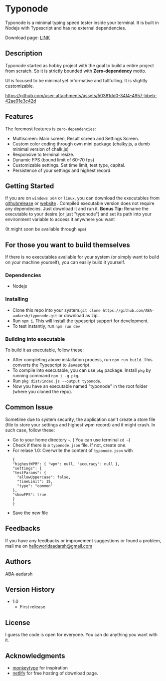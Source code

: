# Typonode

Typonode is a minimal typing speed tester inside your terminal. It is built in Nodejs with Typescript and has no external dependencies.

Download page: [LINK](https://www.typonodedownload.netlify.app)

## Description

Typonode started as hobby project with the goal to build a entire project from scratch. So it is strictly bounded with **Zero-dependency** motto.

UI is focused to be minimal yet informative and fullfulling. It is slightly customizable.



https://github.com/user-attachments/assets/50381dd0-34f4-4957-bbeb-42ae91e3c42d



## Features

The foremost features is `zero-dependencies`:

* Multiscreen: Main screen, Result screen and Settings Screen.
* Custom color coding through own mini package (chalky.js, a dumb minimal version of chalk.js)
* Responsive to terminal resize.
* Dynamic FPS (bound limit of 60-70 fps)
* Customizable settings. Set time limit, test type, capital.
* Persistence of your settings and highest record.


## Getting Started

If you are on `windows x64` or `linux`, you can download the executables from [githubrelease](https://github.com/ABA-aadarsh/typonode/releases/tag/Release1.0) or [website](https://typonodedownload.netlify.app/) .
Compiled executable version does not require any dependecies. Just download it and run it.
**Bonus Tip:** Rename the executable to your desire (or just "typonode") and set its path into your environment variable to access it anywhere you want

(It might soon be available through `npm`)

## For those you want to build themselves
If there is no executables available for your system (or simply want to build on your machine yourself), you can easily build it yourself.
### Dependencies

* Nodejs

### Installing

* Clone this repo into your system.`git clone https://github.com/ABA-aadarsh/typonode.git` or download as zip.
* Run `npm i`. This will install the typescript support for development.
* To test instantly, run `npm run dev`

### Building into executable
To build it as executable, follow these:
* After completing above installation process, run `npm run build`. This converts the Typescript to Javascript.
* To compile into executable, you can use `pkg` package. Install `pkg` by running command `npm i -g pkg`.
* Run `pkg dist/index.js --output typonode`. 
* Now you have an executable named "typonode" in the root folder (where you cloned the repo).

## Common Issue

Sometime due to system security, the application can't create a store file (file to store your settings and highest wpm record) and it might crash. In such case, follow these:
* Go to your home directory `~`. ( You can use terminal `cd ~`)
* Check if there is a `typonode.json` file. If not, create one.
* For relase 1.0: Overwrite the content of `typonode.json` with
	```
  { 
    "highestWPM": { "wpm": null, "accuracy": null },
    "settings": { 
    "testParams": { 
      "allowUppercase": false,
      "timeLimit": 15,
      "type": "common" 
    },
    "showFPS": true 
    } 
  }
	```
* Save the new file
## Feedbacks
If you have any feedbacks or improvement suggestions or found a problem, mail me on helloworldaadarsh@gmail.com
## Authors
[ABA-aadarsh](https://logs.aadarshbandhuaryal.com.np)

## Version History

* 1.0
    * First release

## License

I guess the code is open for everyone. You can do anything you want with it.

## Acknowledgments

* [monkeytype](https://www.monkeytype.com) for inspiration
* [netlify](https://www.netlify.com) for free hosting of download page.
